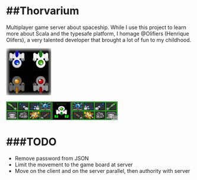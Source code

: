 ##Thorvarium
==============

Multiplayer game server about spaceship. While I use this project to learn more about Scala and the typesafe platform,
I homage @Olifiers (Henrique Olifers), a very talented developer that brought a lot of fun to my childhood.

![Ships](https://raw.githubusercontent.com/ghophp/thorvarium/master/screens/ships.jpg "Ships")

![Weapons and Skills](https://raw.githubusercontent.com/ghophp/thorvarium/master/screens/weapons.gif "Weapons and Skills")

###TODO
=======

* Remove password from JSON
* Limit the movement to the game board at server
* Move on the client and on the server parallel, then authority with server

